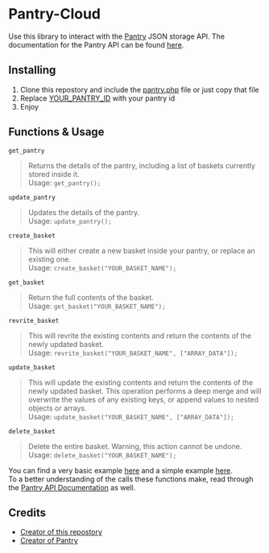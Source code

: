 # Pantry-Cloud
Use this library to interact with the [Pantry](https://getpantry.cloud) JSON storage API. The documentation for the Pantry API can be found [here](https://documenter.getpostman.com/view/3281832/SzmZeMLC).<br>

## Installing
1. Clone this repostory and include the [pantry.php](https://github.com/sebaOfficial/pantry-cloud/blob/main/pantry.php) file or just copy that file
2. Replace [YOUR_PANTRY_ID](https://github.com/sebaOfficial/pantry-cloud/blob/main/pantry.php#L3) with your pantry id
3. Enjoy

## Functions & Usage
`get_pantry`
> Returns the details of the pantry, including a list of baskets currently stored inside it.<br>
Usage: `get_pantry();`

`update_pantry`
> Updates the details of the pantry.<br>
Usage: `update_pantry();`

`create_basket`
> This will either create a new basket inside your pantry, or replace an existing one.<br>
Usage: `create_basket("YOUR_BASKET_NAME");`

`get_basket`
> Return the full contents of the basket.<br>
Usage: `get_basket("YOUR_BASKET_NAME");`

`revrite_basket`
> This will revrite the existing contents and return the contents of the newly updated basket.<br>
Usage: `revrite_basket("YOUR_BASKET_NAME", ["ARRAY_DATA"]);`

`update_basket`
> This will update the existing contents and return the contents of the newly updated basket. This operation performs a deep merge and will overwrite the values of any existing keys, or append values to nested objects or arrays.<br>
Usage: `update_basket("YOUR_BASKET_NAME", ["ARRAY_DATA"]);`

`delete_basket`
> Delete the entire basket. Warning, this action cannot be undone.<br>
Usage: `delete_basket("YOUR_BASKET_NAME");`

You can find a very basic example [here](https://github.com/sebaOfficial/pantry-cloud/blob/main/basic-example.php) and a simple example [here](https://github.com/sebaOfficial/pantry-cloud/blob/main/webpage-example.php).<br>
To a better understanding of the calls these functions make, read through the [Pantry API Documentation](https://documenter.getpostman.com/view/3281832/SzmZeMLC) as well.

## Credits
- [Creator of this repostory](https://github.com/sebaOfficial)
- [Creator of Pantry](https://github.com/imRohan)
